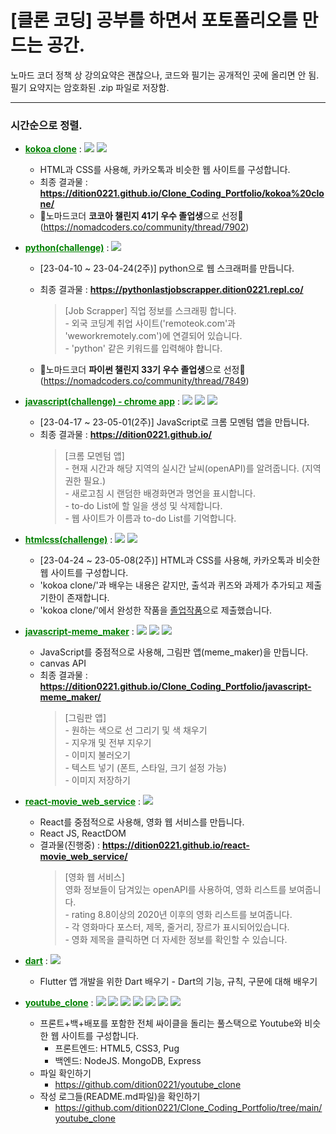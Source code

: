 # [클론 코딩] 공부를 하면서 포토폴리오를 만드는 공간.

노마드 코더 정책 상 강의요약은 괜찮으나, 코드와 필기는 공개적인 곳에 올리면 안 됨.  
필기 요약지는 암호화된 .zip 파일로 저장함.

---

### 시간순으로 정렬.

- **<a href="https://github.com/dition0221/Clone_Coding_Portfolio/tree/main/kokoa%20clone/" target="_blank" style="color:green">kokoa clone</a>** : <img src="https://img.shields.io/badge/HTML5-E34F26?style=flat-square&logo=HTML5&logoColor=white"/> <img src="https://img.shields.io/badge/CSS3-1572B6?style=flat-square&logo=CSS3&logoColor=white"/>

  - HTML과 CSS를 사용해, 카카오톡과 비슷한 웹 사이트를 구성합니다.
  - 최종 결과물 : **https://dition0221.github.io/Clone_Coding_Portfolio/kokoa%20clone/**
  - 🎉노마드코더 **코코아 챌린지 41기 우수 졸업생**으로 선정🎉
    (https://nomadcoders.co/community/thread/7902)

- **<a href="https://github.com/dition0221/Clone_Coding_Portfolio/tree/main/python(challenge)" target="_blank" style="color:green">python(challenge)</a>** : <img src="https://img.shields.io/badge/Python-3776AB?style=flat-square&logo=python&logoColor=white"/>

  - [23-04-10 ~ 23-04-24(2주)] python으로 웹 스크래퍼를 만듭니다.
  - 최종 결과물 : **https://pythonlastjobscrapper.dition0221.repl.co/**

    > [Job Scrapper] 직업 정보를 스크래핑 합니다.  
        - 외국 코딩계 취업 사이트('remoteok.com'과 'weworkremotely.com')에 연결되어 있습니다.  
        - 'python' 같은 키워드를 입력해야 합니다.

  - 🎉노마드코더 **파이썬 챌린지 33기 우수 졸업생**으로 선정🎉
    (https://nomadcoders.co/community/thread/7849)

- **<a href="https://github.com/dition0221/Clone_Coding_Portfolio/tree/main/javascript(challenge)%20-%20chrome%20app/" target="blank" style="color:green">javascript(challenge) - chrome app</a>** : <img src="https://img.shields.io/badge/JavaScript-F7DF1E?style=flat-square&logo=JavaScript&logoColor=white"/> <img src="https://img.shields.io/badge/HTML5-E34F26?style=flat-square&logo=HTML5&logoColor=white"/> <img src="https://img.shields.io/badge/CSS3-1572B6?style=flat-square&logo=CSS3&logoColor=white"/>

  - [23-04-17 ~ 23-05-01(2주)] JavaScript로 크롬 모멘텀 앱을 만듭니다.
  - 최종 결과물 : **https://dition0221.github.io/**
    > [크롬 모멘텀 앱]  
        - 현재 시간과 해당 지역의 실시간 날씨(openAPI)를 알려줍니다. (지역 권한 필요.)  
        - 새로고침 시 랜덤한 배경화면과 명언을 표시합니다.  
        - to-do List에 할 일을 생성 및 삭제합니다.  
        - 웹 사이트가 이름과 to-do List를 기억합니다.

- **<a href="https://github.com/dition0221/Clone_Coding_Portfolio/tree/main/htmlcss(challenge)" target="_blank" style="color:green">htmlcss(challenge)</a>** : <img src="https://img.shields.io/badge/HTML5-E34F26?style=flat-square&logo=HTML5&logoColor=white"/> <img src="https://img.shields.io/badge/CSS3-1572B6?style=flat-square&logo=CSS3&logoColor=white"/>

  - [23-04-24 ~ 23-05-08(2주)] HTML과 CSS를 사용해, 카카오톡과 비슷한 웹 사이트를 구성합니다.
  - 'kokoa clone/'과 배우는 내용은 같지만, 출석과 퀴즈와 과제가 추가되고 제출기한이 존재합니다.
  - 'kokoa clone/'에서 완성한 작품을 <a href="https://dition0221.github.io/Clone_Coding_Portfolio/kokoa%20clone/" target="_blank">졸업작품</a>으로 제출했습니다.

- **<a href="https://github.com/dition0221/Clone_Coding_Portfolio/tree/main/javascript-meme_maker" target="_blank" style="color:green">javascript-meme_maker</a>** : <img src="https://img.shields.io/badge/JavaScript-F7DF1E?style=flat-square&logo=JavaScript&logoColor=white"/> <img src="https://img.shields.io/badge/HTML5-E34F26?style=flat-square&logo=HTML5&logoColor=white"/> <img src="https://img.shields.io/badge/CSS3-1572B6?style=flat-square&logo=CSS3&logoColor=white"/>

  - JavaScript를 중점적으로 사용해, 그림판 앱(meme_maker)을 만듭니다.
  - canvas API
  - 최종 결과물 : **https://dition0221.github.io/Clone_Coding_Portfolio/javascript-meme_maker/**
    > [그림판 앱]  
        - 원하는 색으로 선 그리기 및 색 채우기  
        - 지우개 및 전부 지우기  
        - 이미지 불러오기  
        - 텍스트 넣기 (폰트, 스타일, 크기 설정 가능)  
        - 이미지 저장하기

- **<a href="https://github.com/dition0221/Clone_Coding_Portfolio/tree/main/react-movie_web_service" target="_blank" style="color:green">react-movie_web_service</a>** : <img src="https://img.shields.io/badge/React JS-61DAFB?style=flat-square&logo=react&logoColor=white"/>

  - React를 중점적으로 사용해, 영화 웹 서비스를 만듭니다.
  - React JS, ReactDOM
  - 결과물(진행중) : **https://dition0221.github.io/react-movie_web_service/**
    > [영화 웹 서비스]  
    > 영화 정보들이 담겨있는 openAPI를 사용하여, 영화 리스트를 보여줍니다.  
        - rating 8.8이상의 2020년 이후의 영화 리스트를 보여줍니다.  
        - 각 영화마다 포스터, 제목, 줄거리, 장르가 표시되어있습니다.  
        - 영화 제목을 클릭하면 더 자세한 정보를 확인할 수 있습니다.

- **<a href="https://github.com/dition0221/Clone_Coding_Portfolio/tree/main/dart" target="_blank" style="color:green">dart</a>** : <img src="https://img.shields.io/badge/Dart-0175C2?style=flat-square&logo=dart&logoColor=white"/>

  - Flutter 앱 개발을 위한 Dart 배우기 - Dart의 기능, 규칙, 구문에 대해 배우기

- **<a href="https://github.com/dition0221/Clone_Coding_Portfolio/tree/main/youtube_clone" target="_blank" style="color:green">youtube_clone</a>** : <img src="https://img.shields.io/badge/HTML5-E34F26?style=flat-square&logo=HTML5&logoColor=white"/> <img src="https://img.shields.io/badge/CSS3-1572B6?style=flat-square&logo=CSS3&logoColor=white"/> <img src="https://img.shields.io/badge/Pug-A86454?style=flat-square&logo=pug&logoColor=white"/> <img src="https://img.shields.io/badge/Node.js-339933?style=flat-square&logo=nodedotjs&logoColor=white"/> <img src="https://img.shields.io/badge/Express-000000?style=flat-square&logo=express&logoColor=white"/> <img src="https://img.shields.io/badge/MongoDB-47A248?style=flat-square&logo=mongodb&logoColor=white"/> <img src="https://img.shields.io/badge/Mongoose-880000?style=flat-square&logo=mongoose&logoColor=white"/>
  - 프론트+백+배포를 포함한 전체 싸이클을 돌리는 풀스택으로 Youtube와 비슷한 웹 사이트를 구성합니다.
    - 프론트엔드: HTML5, CSS3, Pug
    - 백엔드: NodeJS. MongoDB, Express
  - 파일 확인하기
    - https://github.com/dition0221/youtube_clone
  - 작성 로그들(README.md파일)을 확인하기
    - https://github.com/dition0221/Clone_Coding_Portfolio/tree/main/youtube_clone
